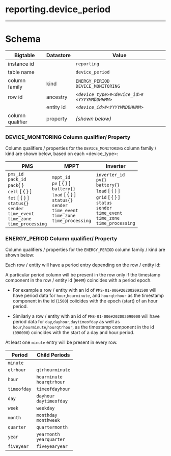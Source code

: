 # reporting.device_period

---

# Schema

Bigtable            | Datastore         | Value     
---                 | ---               | ---
instance id         |                   | `reporting`
table name          |                   | `device_period`
column family       | kind              | `ENERGY_PERIOD`<br>`DEVICE_MONITORING`
row id              | ancestry          | _`<device_type>#<device_id>#<YYYYMMDDHHMM>`_
<i></i>             | entity id         | _`<device_id>#<YYYYMMDDHHMM>`_
column qualifier    | property          | _(shown below)_


### DEVICE_MONITORING Column qualifier/ Property

Column qualifiers / properties for the `DEVICE_MONITORING` column family / kind are shown below, based on each <device_type>: 

PMS             | MPPT              | Inverter       
---             | ---               | ---   
`pms_id`<br>`pack_id`<br>`pack`{ }<br>`cell`  [ { } ]<br>`fet`  [ { } ]<br>`status{}`<br>`sender`<br> `time_event`<br>`time_zone`<br>`time_processing` | `mppt_id`<br>`pv`  [ { } ]<br>`battery{}`<br>`load`  [ { } ]<br>`status{}`<br>`sender`<br> `time_event`<br>`time_zone`<br>`time_processing`<br> | `inverter_id`<br>`pv{}`<br>`battery{}`<br>`load`  [ { } ]<br>`grid`  [ { } ]<br>`status`<br>`sender`<br>`time_event`<br>`time_zone`<br>`time_processing`
 
### ENERGY_PERIOD Column qualifier/ Property 

Column qualifiers / properties for the `ENERGY_PERIOD` column family / kind are shown below: 

Each row / entity will have a period entry depending on the row / entity id: 

A particular period column will be present in the row only if the timestamp component in the row / entity id (`HHMM`) coincides with a period epoch.

- For example a row / entity with an id of `PMS-01-006#202002091500` will have period data for `hour`,`hourminute`, and `hourqtrhour` as the timestamp component in the id (`1500`) coiicides with the epoch (start) of an hour period.

- Similarly a row / entity with an id of `PMS-01-006#202002090000` will have period data for `day`,`dayhour`,`daytimeofday` as well as `hour`,`hourminute`,`hourqtrhour`, as the timestamp component in the id (`090000`) coincides with the start of a day and hour period.

At least one `minute` entry will be present in every row.

Period              | Child Periods
---                 | ---            
`minute`            | 
`qtrhour`           | `qtrhourminute`
`hour`              | `hourminute`<br>`hourqtrhour`
`timeofday`         | `timeofdayhour`
`day`               | `dayhour`<br>`daytimeofday`
`week`              | `weekday`
`month`             | `monthday`<br>`monthweek`
`quarter`           | `quartermonth`
`year`              | `yearmonth`<br>`yearquarter`
`fiveyear`          | `fiveyearyear`
